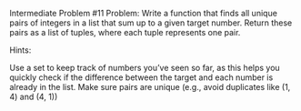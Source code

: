 Intermediate Problem #11
Problem: Write a function that finds all unique pairs of integers in a list that sum up to a given target number. Return these pairs as a list of tuples, where each tuple represents one pair.

Hints:

Use a set to keep track of numbers you’ve seen so far, as this helps you quickly check if the difference between the target and each number is already in the list.
Make sure pairs are unique (e.g., avoid duplicates like (1, 4) and (4, 1))